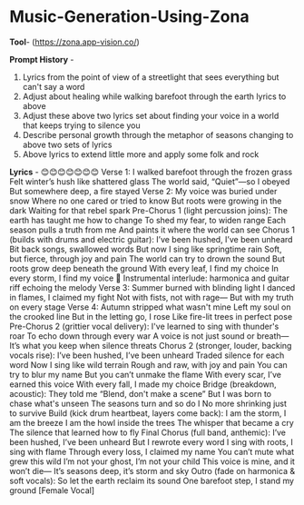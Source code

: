 # Music-Generation-Using-Zona

****Tool****- (https://zona.app-vision.co/)

**Prompt History** -
1. Lyrics from the point of view of a streetlight that sees everything but can't say a word 
2. Adjust about healing while walking barefoot through the earth lyrics to above
3. Adjust these above two lyrics set about finding your voice in a world that keeps trying to silence you
4. Describe personal growth through the metaphor of seasons changing to above two sets of lyrics
5. Above lyrics to extend little more and apply some folk and rock

**Lyrics** - 
😊😊😊😊😊😊😊
Verse 1:
I walked barefoot through the frozen grass
Felt winter’s hush like shattered glass
The world said, “Quiet”—so I obeyed
But somewhere deep, a fire stayed
Verse 2:
My voice was buried under snow
Where no one cared or tried to know
But roots were growing in the dark
Waiting for that rebel spark
Pre-Chorus 1 (light percussion joins):
The earth has taught me how to change
To shed my fear, to widen range
Each season pulls a truth from me
And paints it where the world can see
Chorus 1 (builds with drums and electric guitar):
I’ve been hushed, I’ve been unheard
Bit back songs, swallowed words
But now I sing like springtime rain
Soft, but fierce, through joy and pain
The world can try to drown the sound
But roots grow deep beneath the ground
With every leaf, I find my choice
In every storm, I find my voice
🎸 Instrumental interlude: harmonica and guitar riff echoing the melody
Verse 3:
Summer burned with blinding light
I danced in flames, I claimed my fight
Not with fists, not with rage—
But with my truth on every stage
Verse 4:
Autumn stripped what wasn't mine
Left my soul on the crooked line
But in the letting go, I rose
Like fire-lit trees in perfect pose
Pre-Chorus 2 (grittier vocal delivery):
I've learned to sing with thunder's roar
To echo down through every war
A voice is not just sound or breath—
It’s what you keep when silence threats
Chorus 2 (stronger, louder, backing vocals rise):
I’ve been hushed, I’ve been unheard
Traded silence for each word
Now I sing like wild terrain
Rough and raw, with joy and pain
You can try to blur my name
But you can’t unmake the flame
With every scar, I’ve earned this voice
With every fall, I made my choice
Bridge (breakdown, acoustic):
They told me “Blend, don't make a scene”
But I was born to chase what's unseen
The seasons turn and so do I
No more shrinking just to survive
Build (kick drum heartbeat, layers come back):
I am the storm, I am the breeze
I am the howl inside the trees
The whisper that became a cry
The silence that learned how to fly
Final Chorus (full band, anthemic):
I’ve been hushed, I’ve been unheard
But I rewrote every word
I sing with roots, I sing with flame
Through every loss, I claimed my name
You can’t mute what grew this wild
I’m not your ghost, I’m not your child
This voice is mine, and it won’t die—
It’s seasons deep, it’s storm and sky
Outro (fade on harmonica & soft vocals):
So let the earth reclaim its sound
One barefoot step, I stand my ground
[Female Vocal]  
